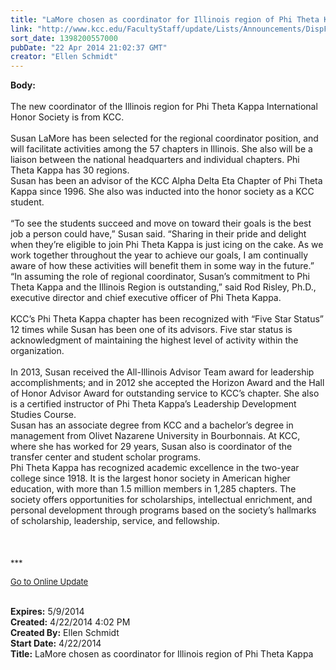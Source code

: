 ```yaml
---
title: "LaMore chosen as coordinator for Illinois region of Phi Theta Kappa"
link: "http://www.kcc.edu/FacultyStaff/update/Lists/Announcements/DispForm.aspx?ID=1485"
sort_date: 1398200557000
pubDate: "22 Apr 2014 21:02:37 GMT"
creator: "Ellen Schmidt"
---
```


<div><b>Body:</b> <div class="ExternalClassB4C4E67F21404A5299BA6FE5CFB2A7C1">
<div><br />The new coordinator of the Illinois region for Phi Theta Kappa International Honor Society is from KCC.</div>
<div><br />Susan LaMore has been selected for the regional coordinator position, and will facilitate activities among the 57 chapters in Illinois. She also will be a liaison between the national headquarters and individual chapters. Phi Theta Kappa has 30 regions.<br /></div>
<div>Susan has been an advisor of the KCC Alpha Delta Eta Chapter of Phi Theta Kappa since 1996. She also was inducted into the honor society as a KCC student. </div>
<div><br />“To see the students succeed and move on toward their goals is the best job a person could have,” Susan said. “Sharing in their pride and delight when they’re eligible to join Phi Theta Kappa is just icing on the cake. As we work together throughout the year to achieve our goals, I am continually aware of how these activities will benefit them in some way in the future.”<br /></div>
<div>“In assuming the role of regional coordinator, Susan’s commitment to Phi Theta Kappa and the Illinois Region is outstanding,” said Rod Risley, Ph.D., executive director and chief executive officer of Phi Theta Kappa.</div>
<div><br />KCC’s Phi Theta Kappa chapter has been recognized with “Five Star Status” 12 times while Susan has been one of its advisors. Five star status is acknowledgment of maintaining the highest level of activity within the organization.</div>
<div><br />In 2013, Susan received the All-Illinois Advisor Team award for leadership accomplishments; and in 2012 she accepted the Horizon Award and the Hall of Honor Advisor Award for outstanding service to KCC’s chapter. She also is a certified instructor of Phi Theta Kappa’s Leadership Development Studies Course.<br /></div>
<div>Susan has an associate degree from KCC and a bachelor’s degree in management from Olivet Nazarene University in Bourbonnais. At KCC, where she has worked for 29 years, Susan also is coordinator of the transfer center and student scholar programs.<br /></div>
<div>Phi Theta Kappa has recognized academic excellence in the two-year college since 1918. It is the largest honor society in American higher education, with more than 1.5 million members in 1,285 chapters. The society offers opportunities for scholarships, intellectual enrichment, and personal development through programs based on the society’s hallmarks of scholarship, leadership, service, and fellowship.<br /></div>
<div> </div>
<div> </div>
<div> </div>
<div>
<div></div>
<div>
<div></div>
<div>
<div></div>
<div></div>
<div>
<div></div>
<div>
<div></div>
<div></div>
<div>
<div><font size="2">***</font></div>
<p><font color="#003768" size="2"><a href="/FacultyStaff/update/Pages/dailyupdate.aspx">Go to Online Update</a></font></p>
<p><font size="2"></font></p></div><br /></div></div></div></div></div></div></div>
<div><b>Expires:</b> 5/9/2014</div>
<div><b>Created:</b> 4/22/2014 4:02 PM</div>
<div><b>Created By:</b> Ellen Schmidt</div>
<div><b>Start Date:</b> 4/22/2014</div>
<div><b>Title:</b> LaMore chosen as coordinator for Illinois region of Phi Theta Kappa</div>
